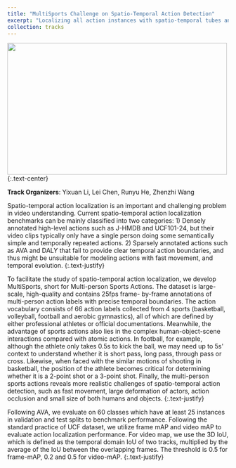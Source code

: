 ```yaml
---
title: "MultiSports Challenge on Spatio-Temporal Action Detection"
excerpt: "Localizing all action instances with spatio-temporal tubes and recognizing their labels from untrimmed and multi-person videos.  <br/><img src='/images/sports.gif'>"
collection: tracks
---
```


<img src='/images/sports_ori.gif' width="500" height="300">
{:.text-center}

**Track Organizers**: Yixuan Li, Lei Chen, Runyu He, Zhenzhi Wang

Spatio-temporal action localization is an important and challenging problem in video understanding. Current spatio-temporal action localization benchmarks can be mainly classified into two categories: 1) Densely annotated high-level actions such as J-HMDB and UCF101-24, but their video clips typically only have a single person doing some semantically simple and temporally repeated actions. 2) Sparsely annotated actions such as AVA and DALY that fail to provide clear temporal action boundaries, and thus might be unsuitable for modeling actions with fast movement, and temporal evolution.
{:.text-justify}

To facilitate the study of spatio-temporal action localization, we develop MultiSports, short for Multi-person Sports Actions. The dataset is large-scale, high-quality and contains 25fps frame- by-frame annotations of multi-person action labels with precise temporal boundaries. The action vocabulary consists of 66 action labels collected from 4 sports (basketball, volleyball, football and aerobic gymnastics), all of which are defined by either professional athletes or official documentations. Meanwhile, the advantage of sports actions also lies in the complex human-object-scene interactions compared with atomic actions. In football, for example, although the athlete only takes 0.5s to kick the ball, we may need up to 5s' context to understand whether it is short pass, long pass, through pass or cross. Likewise, when faced with the similar motions of shooting in basketball, the position of the athlete becomes critical for determining whether it is a 2-point shot or a 3-point shot. Finally, the multi-person sports actions reveals more realistic challenges of spatio-temporal action detection, such as fast movement, large deformation of actors, action occlusion and small size of both humans and objects.
{:.text-justify}

Following AVA, we evaluate on 60 classes which have at least 25 instances in validation and test splits to benchmark performance. Following the standard practice of UCF dataset, we utilize frame mAP and video mAP to evaluate action localization performance. For video map, we use the 3D IoU, which is defined as the temporal domain IoU of two tracks, multiplied by the average of the IoU between the overlapping frames. The threshold is 0.5 for frame-mAP, 0.2 and 0.5 for video-mAP.
{:.text-justify}